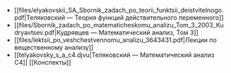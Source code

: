 - [[files/elyakovskii_SA_Sbornik_zadach_po_teorii_funktsii_deistvitelnogo.pdf|Теляковский — Теория функций действительного переменного]]
- [[files/Sbornik_zadach_po_matematicheskomu_analizu_Tom_3_2003_Kudryavtsev.pdf|Кудрявцев — Математический анализ, Том 3]]
- [[files/lektsii_po_veshchestvennomu_analizu_3643431.pdf|Лекции по вещественному анализу]]
- [[telyakovsky_s_a_c4.djvu|Теляковский — Математический анализ С4]]
[[Конспекты]]